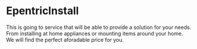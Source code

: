 # EpentricInstall

This is going to service that will be able to provide a solution for your needs. From installing at home appliances or mounting items around your home. We will find the perfect aforadable price for you.


